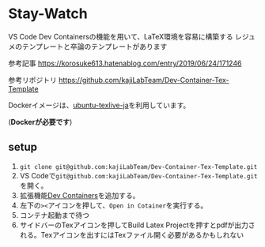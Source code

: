 # Stay-Watch

VS Code Dev Containersの機能を用いて、LaTeX環境を容易に構築する
レジュメのテンプレートと卒論のテンプレートがあります

参考記事
https://korosuke613.hatenablog.com/entry/2019/06/24/171246

参考リポジトリ
https://github.com/kajiLabTeam/Dev-Container-Tex-Template

Dockerイメージは、[ubuntu-texlive-ja](https://hub.docker.com/r/korosuke613/ubuntu-texlive-ja)を利用しています。

(**Dockerが必要です**)

## setup

1. `git clone git@github.com:kajiLabTeam/Dev-Container-Tex-Template.git`
2. VS Codeで`git@github.com:kajiLabTeam/Dev-Container-Tex-Template.git`を開く。
3. 拡張機能[Dev Containers](https://marketplace.visualstudio.com/items?itemName=ms-vscode-remote.remote-containers)を追加する。
4. 左下の`><`アイコンを押して、`Open in Cotainer`を実行する。
5. コンテナ起動まで待つ
6. サイドバーのTexアイコンを押してBuild Latex Projectを押すとpdfが出力される。Texアイコンを出すにはTexファイル開く必要があるかもしれない




